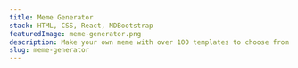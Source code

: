 ```yaml
---
title: Meme Generator
stack: HTML, CSS, React, MDBootstrap
featuredImage: meme-generator.png
description: Make your own meme with over 100 templates to choose from and download it straight to your device.
slug: meme-generator
---
```


